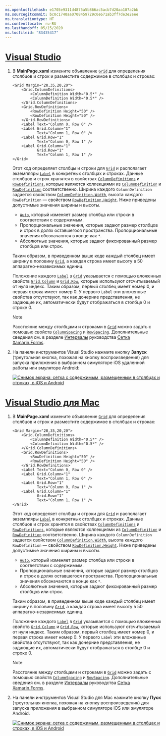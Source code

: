 ```yaml
---
ms.openlocfilehash: e1705e9311d4875a5b866ac5acb7d20aa107a2bb
ms.sourcegitcommit: bc0c1740aa0708459729c0e671ab3ff7de3e2eee
ms.translationtype: HT
ms.contentlocale: ru-RU
ms.lasthandoff: 05/15/2020
ms.locfileid: "83435417"
---
```

# <a name="visual-studio"></a>[Visual Studio](#tab/vswin)

1. В **MainPage.xaml** измените объявление [`Grid`](xref:Xamarin.Forms.Grid) для определения столбцов и строк и разместите содержимое в столбцах и строках:

    ```xaml
    <Grid Margin="20,35,20,20">
        <Grid.ColumnDefinitions>
            <ColumnDefinition Width="0.5*" />
            <ColumnDefinition Width="0.5*" />
        </Grid.ColumnDefinitions>
        <Grid.RowDefinitions>
            <RowDefinition Height="50" />
            <RowDefinition Height="50" />
        </Grid.RowDefinitions>
        <Label Text="Column 0, Row 0" />
        <Label Grid.Column="1"
               Text="Column 1, Row 0" />
        <Label Grid.Row="1"
               Text="Column 0, Row 1" />
        <Label Grid.Column="1"
               Grid.Row="1"
               Text="Column 1, Row 1" />
    </Grid>
    ```

    Этот код определяет столбцы и строки для [`Grid`](xref:Xamarin.Forms.Grid) и располагает экземпляры [`Label`](xref:Xamarin.Forms.Label) в конкретных столбцах и строках. Данные столбцов и строк хранятся в свойствах [`ColumnDefinitions`](xref:Xamarin.Forms.Grid.ColumnDefinitions) и [`RowDefinitions`](xref:Xamarin.Forms.Grid.RowDefinitions), которые являются коллекциями из [`ColumnDefinition`](xref:Xamarin.Forms.ColumnDefinition) и [`RowDefinition`](xref:Xamarin.Forms.RowDefinition) соответственно. Ширина каждого `ColumnDefinition` задается свойством [`ColumnDefinition.Width`](xref:Xamarin.Forms.ColumnDefinition.Width), высота каждого `RowDefinition` — свойством [`RowDefinition.Height`](xref:Xamarin.Forms.RowDefinition.Height). Ниже приведены допустимые значения ширины и высоты.

    - [`Auto`](xref:Xamarin.Forms.GridUnitType.Auto), который изменяет размер столбца или строки в соответствии с содержимым.
    - Пропорциональные значения, которые задают размер столбцов и строк в долях оставшегося пространства. Пропорциональные значения обозначаются в конце как `*`.
    - Абсолютные значения, которые задают фиксированный размер столбцов или строк.

    Таким образом, в приведенном выше коде каждый столбец имеет ширину в половину [`Grid`](xref:Xamarin.Forms.Grid), а каждая строка имеет высоту в 50 аппаратно-независимых единиц.

    Положение каждого [`Label`](xref:Xamarin.Forms.Label) в [`Grid`](xref:Xamarin.Forms.Grid) указывается с помощью вложенных свойств [`Grid.Column`](xref:Xamarin.Forms.Grid.ColumnProperty) и [`Grid.Row`](xref:Xamarin.Forms.Grid.RowProperty), которые используют отсчитываемый от нуля индекс. Таким образом, первый столбец имеет номер 0, и первая строка имеет номер 0. У первого `Label` эти вложенные свойства отсутствуют, так как дочерние представления, не задающие их, автоматически будут отображаться в столбце 0 и строке 0.

    > [!NOTE]
    > Расстояние между столбцами и строками в [`Grid`](xref:Xamarin.Forms.Grid) можно задать с помощью свойств [`ColumnSpacing`](xref:Xamarin.Forms.Grid.ColumnSpacing) и [`RowSpacing`](xref:Xamarin.Forms.Grid.RowSpacing). Дополнительные сведения см. в разделе [Интервалы](~/xamarin-forms/user-interface/layouts/grid.md#space-between-rows-and-columns) руководства [Сетка Xamarin.Forms](~/xamarin-forms/user-interface/layouts/grid.md).

1. На панели инструментов Visual Studio нажмите кнопку **Запуск** (треугольная кнопка, похожая на кнопку воспроизведения) для запуска приложения в выбранном симуляторе iOS удаленной работы или эмуляторе Android:

    [![Снимок экрана: сетка с содержимым, размещенным в столбцах и строках, в iOS и Android](../images/columns-rows.png "Сетка с содержимым в столбцах и строках")](../images/columns-rows-large.png#lightbox "Сетка с содержимым в столбцах и строках")

# <a name="visual-studio-for-mac"></a>[Visual Studio для Mac](#tab/vsmac)

1. В **MainPage.xaml** измените объявление [`Grid`](xref:Xamarin.Forms.Grid) для определения столбцов и строк и разместите содержимое в столбцах и строках:

    ```xaml
    <Grid Margin="20,35,20,20">
        <Grid.ColumnDefinitions>
            <ColumnDefinition Width="0.5*" />
            <ColumnDefinition Width="0.5*" />
        </Grid.ColumnDefinitions>
        <Grid.RowDefinitions>
            <RowDefinition Height="50" />
            <RowDefinition Height="50" />
        </Grid.RowDefinitions>
        <Label Text="Column 0, Row 0" />
        <Label Grid.Column="1"
               Text="Column 1, Row 0" />
        <Label Grid.Row="1"
               Text="Column 0, Row 1" />
        <Label Grid.Column="1"
               Grid.Row="1"
               Text="Column 1, Row 1" />
    </Grid>
    ```

    Этот код определяет столбцы и строки для [`Grid`](xref:Xamarin.Forms.Grid) и располагает экземпляры [`Label`](xref:Xamarin.Forms.Label) в конкретных столбцах и строках. Данные столбцов и строк хранятся в свойствах [`ColumnDefinitions`](xref:Xamarin.Forms.Grid.ColumnDefinitions) и [`RowDefinitions`](xref:Xamarin.Forms.Grid.RowDefinitions), которые являются коллекциями из [`ColumnDefinition`](xref:Xamarin.Forms.ColumnDefinition) и [`RowDefinition`](xref:Xamarin.Forms.RowDefinition) соответственно. Ширина каждого `ColumnDefinition` задается свойством [`ColumnDefinition.Width`](xref:Xamarin.Forms.ColumnDefinition.Width), высота каждого `RowDefinition` — свойством [`RowDefinition.Height`](xref:Xamarin.Forms.RowDefinition.Height). Ниже приведены допустимые значения ширины и высоты.

    - [`Auto`](xref:Xamarin.Forms.GridUnitType.Auto), который изменяет размер столбца или строки в соответствии с содержимым.
    - Пропорциональные значения, которые задают размер столбцов и строк в долях оставшегося пространства. Пропорциональные значения обозначаются в конце как `*`.
    - Абсолютные значения, которые задают фиксированный размер столбцов или строк.

    Таким образом, в приведенном выше коде каждый столбец имеет ширину в половину [`Grid`](xref:Xamarin.Forms.Grid), а каждая строка имеет высоту в 50 аппаратно-независимых единиц.

    Положение каждого [`Label`](xref:Xamarin.Forms.Label) в [`Grid`](xref:Xamarin.Forms.Grid) указывается с помощью вложенных свойств [`Grid.Column`](xref:Xamarin.Forms.Grid.ColumnProperty) и [`Grid.Row`](xref:Xamarin.Forms.Grid.RowProperty), которые используют отсчитываемый от нуля индекс. Таким образом, первый столбец имеет номер 0, и первая строка имеет номер 0. У первого `Label` эти вложенные свойства отсутствуют, так как дочерние представления, не задающие их, автоматически будут отображаться в столбце 0 и строке 0.

    > [!NOTE]
    > Расстояние между столбцами и строками в [`Grid`](xref:Xamarin.Forms.Grid) можно задать с помощью свойств [`ColumnSpacing`](xref:Xamarin.Forms.Grid.ColumnSpacing) и [`RowSpacing`](xref:Xamarin.Forms.Grid.RowSpacing). Дополнительные сведения см. в разделе [Интервалы](~/xamarin-forms/user-interface/layouts/grid.md#space-between-rows-and-columns) руководства [Сетка Xamarin.Forms](~/xamarin-forms/user-interface/layouts/grid.md).

1. На панели инструментов Visual Studio для Mac нажмите кнопку **Пуск** (треугольная кнопка, похожая на кнопку воспроизведения) для запуска приложения в выбранном симуляторе iOS или эмуляторе Android.

    [![Снимок экрана: сетка с содержимым, размещенным в столбцах и строках, в iOS и Android](../images/columns-rows.png "Сетка с содержимым в столбцах и строках")](../images/columns-rows-large.png#lightbox "Сетка с содержимым в столбцах и строках")
